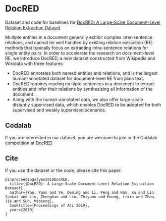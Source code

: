 # DocRED
Dataset and code for baselines for [DocRED: A Large-Scale Document-Level Relation Extraction Dataset](https://arxiv.org/abs/1906.06127v3)

Multiple entities in a document generally exhibit complex inter-sentence relations, and cannot be well handled by existing relation extraction (RE) methods that typically focus on extracting intra-sentence relations for single entity pairs. In order to accelerate the research on document-level RE, we introduce DocRED, a new dataset constructed from Wikipedia and Wikidata with three features: 

+ DocRED annotates both named entities and relations, and is the largest human-annotated dataset for document-level RE from plain text.
+ DocRED requires reading multiple sentences in a document to extract entities and infer their relations by synthesizing all information of the document.
+ Along with the human-annotated data, we also offer large-scale distantly supervised data, which enables DocRED to be adopted for both supervised and weakly supervised scenarios.

## Codalab
If you are interested in our dataset, you are welcome to join in the Codalab competition at [DocRED](https://competitions.codalab.org/competitions/20717)


## Cite
If you use the dataset or the code, please cite this paper:
```
@inproceedings{yao2019DocRED,
  title={{DocRED}: A Large-Scale Document-Level Relation Extraction Dataset},
  author={Yao, Yuan and Ye, Deming and Li, Peng and Han, Xu and Lin, Yankai and Liu, Zhenghao and Liu, Zhiyuan and Huang, Lixin and Zhou, Jie and Sun, Maosong},
  booktitle={Proceedings of ACL 2019},
  year={2019}
}
```
